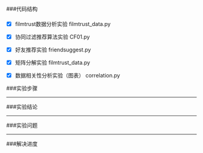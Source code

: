 ###代码结构
#### 
- [x] filmtrust数据分析实验  filmtrust_data.py
- [x] 协同过滤推荐算法实验 CF01.py
- [x] 好友推荐实验  friendsuggest.py
- [x] 矩阵分解实验  filmtrust_data.py
- [x] 数据相关性分析实验（图表）  correlation.py



###实验步骤



---

###实验结论

---
###实验问题

---

###解决进度
